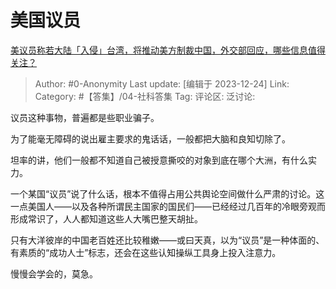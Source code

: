 # 美国议员
[美议员称若大陆「入侵」台湾，将推动美方制裁中国，外交部回应，哪些信息值得关注？](https://www.zhihu.com/question/635950857/answer/3336395065)

> Author: #0-Anonymity
> Last update: [编辑于 2023-12-24]
> Link:
> Category: #【答集】/04-社科答集 
> Tag:
> 评论区:
> 泛讨论:

议员这种事物，普遍都是些职业骗子。

为了能毫无障碍的说出雇主要求的鬼话话，一般都把大脑和良知切除了。

坦率的讲，他们一般都不知道自己被授意撕咬的对象到底在哪个大洲，有什么实力。

一个某国“议员”说了什么话，根本不值得占用公共舆论空间做什么严肃的讨论。这一点美国人——以及各种所谓民主国家的国民们——已经经过几百年的冷眼旁观而形成常识了，人人都知道这些人大嘴巴整天胡扯。

只有大洋彼岸的中国老百姓还比较稚嫩——或曰天真，以为“议员”是一种体面的、有素质的“成功人士”标志，还会在这些认知操纵工具身上投入注意力。

慢慢会学会的，莫急。
